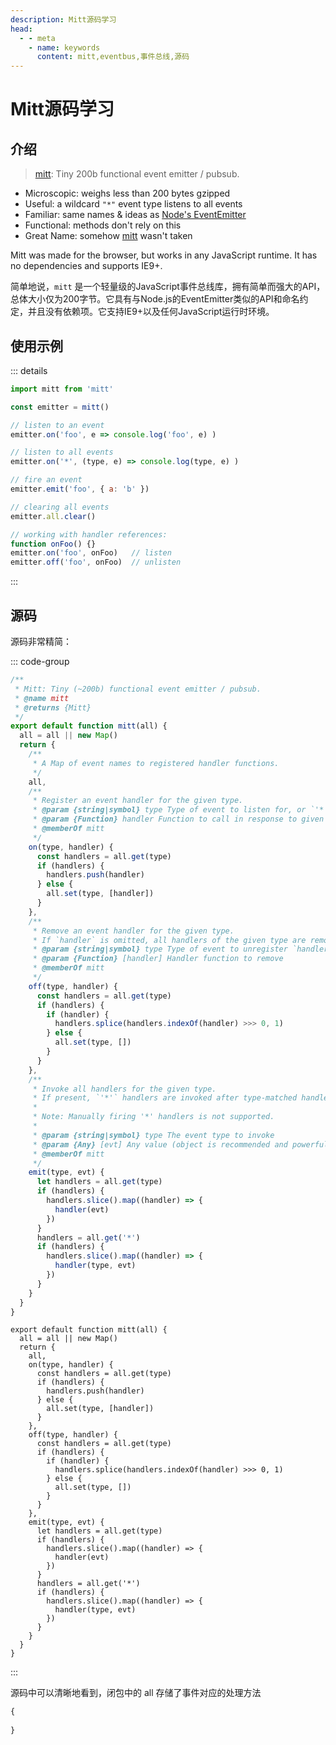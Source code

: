 ```yaml
---
description: Mitt源码学习
head:
  - - meta
    - name: keywords
      content: mitt,eventbus,事件总线,源码
---
```


# Mitt源码学习

## 介绍

> [mitt](https://github.com/developit/mitt): Tiny 200b functional event emitter / pubsub.

- Microscopic: weighs less than 200 bytes gzipped
- Useful: a wildcard `"*"` event type listens to all events
- Familiar: same names & ideas as [Node's EventEmitter](https://nodejs.org/api/events.html#events_class_eventemitter)
- Functional: methods don't rely on this
- Great Name: somehow [mitt](https://npm.im/mitt) wasn't taken

Mitt was made for the browser, but works in any JavaScript runtime. It has no dependencies and supports IE9+.

简单地说，`mitt` 是一个轻量级的JavaScript事件总线库，拥有简单而强大的API，总体大小仅为200字节。它具有与Node.js的EventEmitter类似的API和命名约定，并且没有依赖项。它支持IE9+以及任何JavaScript运行时环境。

## 使用示例

::: details

```js
import mitt from 'mitt'

const emitter = mitt()

// listen to an event
emitter.on('foo', e => console.log('foo', e) )

// listen to all events
emitter.on('*', (type, e) => console.log(type, e) )

// fire an event
emitter.emit('foo', { a: 'b' })

// clearing all events
emitter.all.clear()

// working with handler references:
function onFoo() {}
emitter.on('foo', onFoo)   // listen
emitter.off('foo', onFoo)  // unlisten
```

:::

## 源码

源码非常精简：

::: code-group

```js [index.js]
/**
 * Mitt: Tiny (~200b) functional event emitter / pubsub.
 * @name mitt
 * @returns {Mitt}
 */
export default function mitt(all) {
  all = all || new Map()
  return {
    /**
     * A Map of event names to registered handler functions.
     */
    all,
    /**
     * Register an event handler for the given type.
     * @param {string|symbol} type Type of event to listen for, or `'*'` for all events
     * @param {Function} handler Function to call in response to given event
     * @memberOf mitt
     */
    on(type, handler) {
      const handlers = all.get(type)
      if (handlers) {
        handlers.push(handler)
      } else {
        all.set(type, [handler])
      }
    },
    /**
     * Remove an event handler for the given type.
     * If `handler` is omitted, all handlers of the given type are removed.
     * @param {string|symbol} type Type of event to unregister `handler` from (`'*'` to remove a wildcard handler)
     * @param {Function} [handler] Handler function to remove
     * @memberOf mitt
     */
    off(type, handler) {
      const handlers = all.get(type)
      if (handlers) {
        if (handler) {
          handlers.splice(handlers.indexOf(handler) >>> 0, 1)
        } else {
          all.set(type, [])
        }
      }
    },
    /**
     * Invoke all handlers for the given type.
     * If present, `'*'` handlers are invoked after type-matched handlers.
     *
     * Note: Manually firing '*' handlers is not supported.
     *
     * @param {string|symbol} type The event type to invoke
     * @param {Any} [evt] Any value (object is recommended and powerful), passed to each handler
     * @memberOf mitt
     */
    emit(type, evt) {
      let handlers = all.get(type)
      if (handlers) {
        handlers.slice().map((handler) => {
          handler(evt)
        })
      }
      handlers = all.get('*')
      if (handlers) {
        handlers.slice().map((handler) => {
          handler(type, evt)
        })
      }
    }
  }
}
```

```js{2,5,13,23} [index.js(去除注释)]
export default function mitt(all) {
  all = all || new Map()
  return {
    all,
    on(type, handler) {
      const handlers = all.get(type)
      if (handlers) {
        handlers.push(handler)
      } else {
        all.set(type, [handler])
      }
    },
    off(type, handler) {
      const handlers = all.get(type)
      if (handlers) {
        if (handler) {
          handlers.splice(handlers.indexOf(handler) >>> 0, 1)
        } else {
          all.set(type, [])
        }
      }
    },
    emit(type, evt) {
      let handlers = all.get(type)
      if (handlers) {
        handlers.slice().map((handler) => {
          handler(evt)
        })
      }
      handlers = all.get('*')
      if (handlers) {
        handlers.slice().map((handler) => {
          handler(type, evt)
        })
      }
    }
  }
}
```

:::

源码中可以清晰地看到，闭包中的 all 存储了事件对应的处理方法

```js
{
  
}
```
